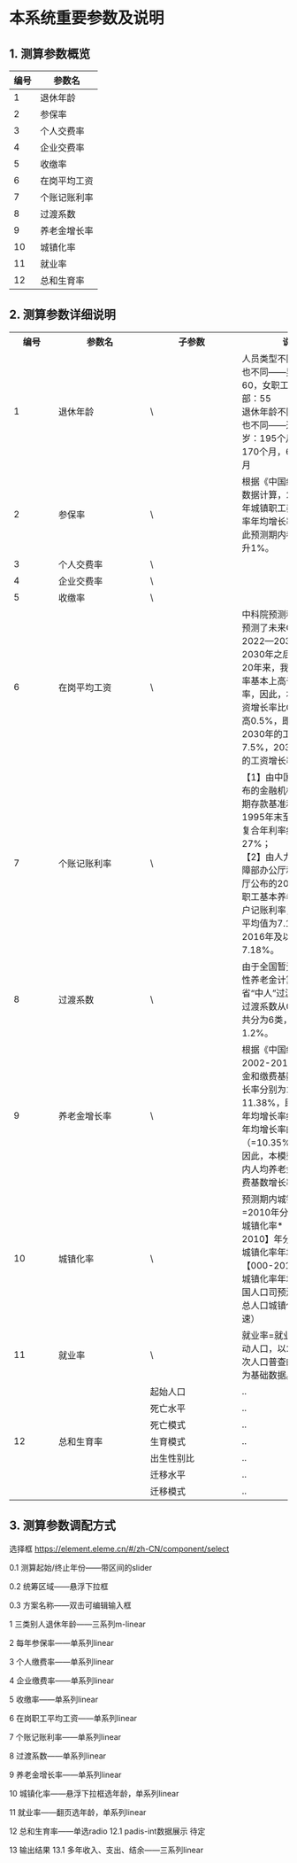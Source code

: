 # 本系统重要参数及说明

## 1. 测算参数概览

| 编号 | 参数名    |
|----|--------|
| 1  | 退休年龄   |
| 2  | 参保率    |
| 3  | 个人交费率  |
| 4  | 企业交费率  |
| 5  | 收缴率    |
| 6  | 在岗平均工资 |
| 7  | 个账记账利率 |
| 8  | 过渡系数   |
| 9  | 养老金增长率 |
| 10 | 城镇化率   |
| 11 | 就业率    |
| 12 | 总和生育率  |



## 2. 测算参数详细说明

<table>
    <tr>
     	<th style="min-width:65px;">编号</th>
        <th style="min-width:150px;">参数名</th>
        <th style="min-width:150px;">子参数</th>
        <th style="width:300px;">说明
    </tr>
    <tr>
        <td>1</td>
        <td>退休年龄</td>
        <td>\</td>
      	<td>人员类型不同，退休年龄也不同——男职工：60，女职工：50，女干部：55<br/>退休年龄不同，计发月数也不同——退休年龄50岁：195个月，55岁：170个月，60岁：139个月
		</td>
  	</tr>
  	<tr>
        <td>2</td>
        <td>参保率</td>
        <td>\</td>
        <td>根据《中国统计年鉴》的数据计算，2010-2020年城镇职工养老保险参保率年均增长率为1%，因此预测期内参保率每年上升1%。</td>
  	</tr>
 	<tr>
    	<td>3</td>
    	<td>个人交费率</td>
    	<td>\</td>
      	<td></td>
  	</tr>
  	<tr>
    	<td>4</td>
    	<td>企业交费率</td>
    	<td>\</td>
      	<td></td>
  	</tr>
  	<tr>
    	<td>5</td>
    	<td>收缴率</td>
    	<td>\</td>
      	<td></td>
  	</tr>
  	<tr>
    	<td>6</td>
    	<td>在岗平均工资</td>
    	<td>\</td>
      	<td>中科院预测科学研究中心预测了未来GDP 增速: 2022—2030年为7%，2030年之后为5%。近20年来，我国工资增长率基本上高于GDP的增长率，因此，本模型设定工资增长率比GDP的增长率高0.5%，即2022—2030年的工资增长率为7.5%，2030—2050 年的工资增长率为5.5%。</td>
  	</tr>
  	<tr>
    	<td>7</td>
    	<td>个账记账利率</td>
    	<td>\</td>
      	<td>【1】由中国人民银行发布的金融机构人民币一年期存款基准利率算得 1995年末至2015年末的复合年利率约为3. 27%；<br/>【2】由人力资源社会保障部办公厅和财政部办公厅公布的2016-2018年职工基本养老保险个人账户记账利率，得记账利率平均值为7.18%，则2016年及以后为7.18%。
</td>
  	</tr>
  	<tr>
    	<td>8</td>
    	<td>过渡系数</td>
    	<td>\</td>
      	<td>由于全国暂无统一的过渡性养老金计算办法，各省“中人”过渡性养老金的过渡系数从0.8%-1.4%共分为6类，本模型取1.2%。</td>
  	</tr>
  	<tr>
    	<td>9</td>
    	<td>养老金增长率</td>
    	<td>\</td>
      	<td>根据《中国统计年鉴》，2002-2017 年人均养老金和缴费基数的年平均增长率分别为10.35%和11.38%，即人均养老金年均增长率约为缴费基数年均增长率的 90%（=10.35%/11.38%），因此，本模型设定预测期内人均养老金增长率为缴费基数增长率的90%。</td>
  	</tr>
  	<tr>
    	<td>10</td>
    	<td>城镇化率</td>
    	<td>\</td>
      	<td>预测期内城镇化率=2010年分年龄分性别城镇化率*（1+【2000-2010】年分年龄分性别城镇化率年均增速*2【000-2010】年总人口城镇化率年均增速/联合国人口司预测的中国未来总人口城镇化率的年均增速）</td>
  	</tr>
  	<tr>
    	<td>11</td>
    	<td>就业率</td>
    	<td>\</td>
      	<td>就业率=就业人口/经济活动人口，以2010年第六次人口普查的就业数据作为基础数据。</td>
  	</tr>
    <tr>
    	<td rowspan="8">12</td>
        <td rowspan="8">总和生育率</td>
    </tr>
    <tr>
        <td>起始人口</td>
        <td>..</td>
    </tr>
    <tr>
        <td>死亡水平</td>
        <td>..</td>
    </tr>
    <tr>
        <td>死亡模式</td>
        <td>..</td>
    </tr>
    <tr>
        <td>生育模式</td>
        <td>..</td>
    </tr>
    <tr>
        <td>出生性别比</td>
        <td>..</td>
    </tr>
    <tr>
        <td>迁移水平</td>
        <td>..</td>
    </tr>
    <tr>
        <td>迁移模式</td>
        <td>..</td>
    </tr>
</table>

## 3. 测算参数调配方式
选择框
https://element.eleme.cn/#/zh-CN/component/select

0.1 测算起始/终止年份——带区间的slider

0.2 统筹区域——悬浮下拉框

0.3 方案名称——双击可编辑输入框

1 三类别人退休年龄——三系列m-linear

2 每年参保率——单系列linear

3 个人缴费率——单系列linear

4 企业缴费率——单系列linear

5 收缴率——单系列linear

6 在岗职工平均工资——单系列linear

7 个账记账利率——单系列linear

8 过渡系数——单系列linear

9 养老金增长率——单系列linear

10 城镇化率——悬浮下拉框选年龄，单系列linear

11 就业率——翻页选年龄，单系列linear

12 总和生育率——单选radio
12.1 padis-int数据展示  待定

13 输出结果
13.1 多年收入、支出、结余——三系列linear

